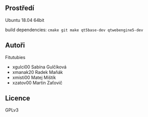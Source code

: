 Prostředí
---------

Ubuntu 18.04 64bit

build dependencies: `cmake git make qt5base-dev qtwebengine5-dev`

Autoři
------

Fitutubies
- xgulci00 Sabína Gulčíková
- xmanak20 Radek Maňák
- xmisti00 Matej Mištík
- xzatov00 Martin Zaťovič

Licence
-------
GPLv3
